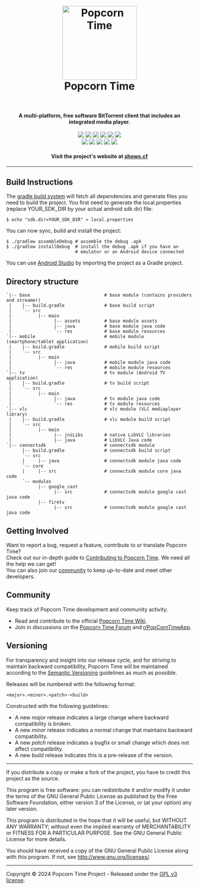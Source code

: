 <h1 align="center">
  <br>
  <a href="https://shows.cf"><img src="https://avatars2.githubusercontent.com/u/7267937?s=200" alt="Popcorn Time" width="200"></a>
  <br>
  Popcorn Time
  <br>
  <br>
</h1>

<h4 align="center">A multi-platform, free software BitTorrent client that includes an integrated media player.</h4>

<p align="center">
  <a href="https://github.com/popcorn-official/popcorn-android/releases/latest"><img src="https://img.shields.io/github/v/release/popcorn-official/popcorn-android?color=brightgreen&label=latest%20release"></a>
  <a href="https://github.com/popcorn-official/popcorn-android/releases/latest"><img src="https://img.shields.io/github/release-date/popcorn-official/popcorn-android?label="></a>
  <a href="https://github.com/popcorn-official/popcorn-android/compare/master...development"><img src="https://img.shields.io/github/commits-since/popcorn-official/popcorn-android/latest?label=commits%20since"></a>
  <a href="https://github.com/popcorn-official/popcorn-android/commit/development"><img src="https://img.shields.io/github/last-commit/popcorn-official/popcorn-android?label=latest%20commit"></a>
  <a href="https://github.com/popcorn-official/popcorn-android/actions"><img src="https://img.shields.io/github/actions/workflow/status/popcorn-official/popcorn-android/build.yml?branch=development&label=latest%20build"></a>
  <a href="https://david-dm.org/popcorn-official/popcorn-android"><img src="https://img.shields.io/david/popcorn-official/popcorn-android?label=deps"></a><br>
  <a href="https://shows.cf"><img src="https://img.shields.io/website?down_color=red&down_message=offline&label=shows.cf&up_color=brightgreen&up_message=online&url=https%3A%2F%2Fshows.cf"></a>
  <a href="https://www.reddit.com/r/PopCornTimeApp"><img src="https://img.shields.io/website?down_color=red&down_message=offline&label=reddit&up_color=brightgreen&up_message=online&url=https%3A%2F%2Fold.reddit.com%2Fr%2Fpopcorntimeapp%2F"></a>
  <a href="https://discuss.popcorntime.app"><img src="https://img.shields.io/website?down_color=red&down_message=offline&label=forum&up_color=brightgreen&up_message=online&url=https%3A%2F%2Fdiscuss.popcorntime.app"></a>
  <a href="https://github.com/popcorn-official/popcorn-desktop/wiki/"><img src="https://img.shields.io/website?down_color=red&down_message=offline&label=wiki&up_color=brightgreen&up_message=online&url=https%3A%2F%2Fgithub.com%2Fpopcorn-official%2Fpopcorn-desktop%2Fwiki%2F"></a>
  <a href="https://github.com/popcorn-official/popcorn-desktop/wiki/FAQ"><img src="https://img.shields.io/website?down_color=red&down_message=offline&label=faq&up_color=brightgreen&up_message=online&url=https%3A%2F%2Fgithub.com%2Fpopcorn-official%2Fpopcorn-desktop%2Fwiki%2FFAQ"></a>

<h4 align="center">Visit the project's website at <a href="https://shows.cf">shows.cf</a></h4>

***

## Build Instructions ##

The [gradle build system](http://tools.android.com/tech-docs/new-build-system/user-guide) will fetch all dependencies and generate
files you need to build the project. You first need to generate the
local.properties (replace YOUR_SDK_DIR by your actual android sdk dir)
file:

    $ echo "sdk.dir=YOUR_SDK_DIR" > local.properties

You can now sync, build and install the project:

    $ ./gradlew assembleDebug # assemble the debug .apk
    $ ./gradlew installDebug  # install the debug .apk if you have an
                              # emulator or an Android device connected

You can use [Android Studio](http://developer.android.com/sdk/installing/studio.html) by importing the project as a Gradle project.

## Directory structure ##

    `|-- base                            # base module (contains providers and streamer)
     |    |-- build.gradle               # base build script
     |    `-- src
     |          |-- main
     |                |-- assets         # base module assets
     |                |-- java           # base module java code
     |                `-- res            # base module resources
    `|-- mobile                          # mobile module (smartphone/tablet application)
     |    |-- build.gradle               # mobile build script
     |    `-- src
     |          |-- main
     |                |-- java           # mobile module java code
     |                `-- res            # mobile module resources
    `|-- tv                              # tv module (Android TV application)
     |    |-- build.gradle               # tv build script
     |    `-- src
     |          |-- main
     |                |-- java           # tv module java code
     |                `-- res            # tv module resources
    `|-- vlc                             # vlc module (VLC mediaplayer library)
     |    |-- build.gradle               # vlc module build script
     |    `-- src
     |          |-- main
     |                |-- jniLibs        # native LibVLC libraries
     |                |-- java           # LibVLC Java code
    `|-- connectsdk                      # connectsdk module
          |-- build.gradle               # connectsdk build script
          `-- src
          |     |-- java                 # connectsdk module java code
          `-- core
          |     |-- src                  # connectsdk module core java code
          `-- modules
                |-- google_cast
                      |-- src            # connectsdk module google cast java code
                |-- firetv
                      |-- src            # connectsdk module google cast java code


## Getting Involved
Want to report a bug, request a feature, contribute to or translate Popcorn Time?  
Check out our in-depth guide to [Contributing to Popcorn Time](CONTRIBUTING.md#contributing-to-popcorn-time). We need all the help we can get!  
You can also join our [community](README.md#community) to keep up-to-date and meet other developers.  


<a name="community"></a>
## Community
Keep track of Popcorn Time development and community activity.
  * Read and contribute to the official [Popcorn Time Wiki](https://github.com/popcorn-official/popcorn-desktop/wiki/).
  * Join in discussions on the [Popcorn Time Forum](https://discuss.popcorntime.app) and [r/PopCornTimeApp](https://www.reddit.com/r/PopcornTimeApp).


## Versioning
For transparency and insight into our release cycle, and for striving to maintain backward compatibility, Popcorn Time will be maintained according to the [Semantic Versioning](http://semver.org/) guidelines as much as possible.

Releases will be numbered with the following format:

`<major>.<minor>.<patch>-<build>`

Constructed with the following guidelines:

* A new *major* release indicates a large change where backward compatibility is broken.
* A new *minor* release indicates a normal change that maintains backward compatibility.
* A new *patch* release indicates a bugfix or small change which does not affect compatibility.
* A new *build* release indicates this is a pre-release of the version.


***

If you distribute a copy or make a fork of the project, you have to credit this project as the source.

This program is free software: you can redistribute it and/or modify it under the terms of the GNU General Public License as published by the Free Software Foundation, either version 3 of the License, or (at your option) any later version.

This program is distributed in the hope that it will be useful, but WITHOUT ANY WARRANTY; without even the implied warranty of MERCHANTABILITY or FITNESS FOR A PARTICULAR PURPOSE.  See the GNU General Public License for more details.

You should have received a copy of the GNU General Public License along with this program.  If not, see http://www.gnu.org/licenses/.

***

Copyright © 2024 Popcorn Time Project - Released under the [GPL v3 license](LICENSE.txt).
